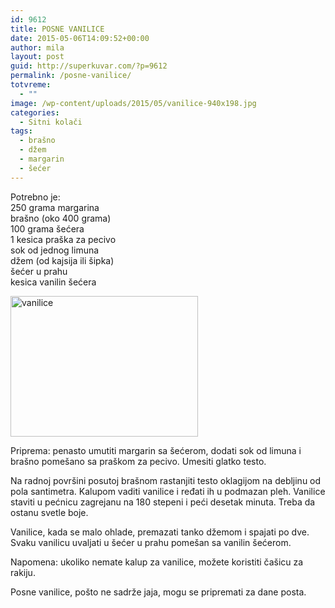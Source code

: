 ```yaml
---
id: 9612
title: POSNE VANILICE
date: 2015-05-06T14:09:52+00:00
author: mila
layout: post
guid: http://superkuvar.com/?p=9612
permalink: /posne-vanilice/
totvreme:
  - ""
image: /wp-content/uploads/2015/05/vanilice-940x198.jpg
categories:
  - Sitni kolači
tags:
  - brašno
  - džem
  - margarin
  - šećer
---
```

Potrebno je:  
250 grama margarina  
brašno (oko 400 grama)  
100 grama šećera  
1 kesica praška za pecivo  
sok od jednog limuna  
džem (od kajsija ili šipka)  
šećer u prahu  
kesica vanilin šećera

[<img class="alignnone size-medium wp-image-9614" src="//superkuvar.com/wp-content/uploads/2015/05/vanilice-300x225.jpg" alt="vanilice" width="300" height="225" />](//superkuvar.com/wp-content/uploads/2015/05/vanilice-e1430921141157.jpg)

Priprema: penasto umutiti margarin sa šećerom, dodati sok od limuna i brašno pomešano sa praškom za pecivo. Umesiti glatko testo.

Na radnoj površini posutoj brašnom rastanjiti testo oklagijom na debljinu od pola santimetra. Kalupom vaditi vanilice i ređati ih u podmazan pleh. Vanilice staviti u pećnicu zagrejanu na 180 stepeni i peći desetak minuta. Treba da ostanu svetle boje.

Vanilice, kada se malo ohlade, premazati tanko džemom i spajati po dve. Svaku vanilicu uvaljati u šećer u prahu pomešan sa vanilin šećerom.

Napomena: ukoliko nemate kalup za vanilice, možete koristiti čašicu za rakiju.

Posne vanilice, pošto ne sadrže jaja, mogu se pripremati za dane posta.